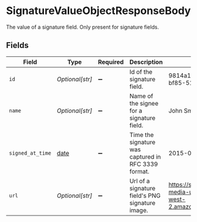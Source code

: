 # SignatureValueObjectResponseBody

The value of a signature field. Only present for signature fields.


## Fields

| Field                                                                 | Type                                                                  | Required                                                              | Description                                                           | Example                                                               |
| --------------------------------------------------------------------- | --------------------------------------------------------------------- | --------------------------------------------------------------------- | --------------------------------------------------------------------- | --------------------------------------------------------------------- |
| `id`                                                                  | *Optional[str]*                                                       | :heavy_minus_sign:                                                    | Id of the signature field.                                            | 9814a1fa-f0c6-408b-bf85-51dc3bc71ac7                                  |
| `name`                                                                | *Optional[str]*                                                       | :heavy_minus_sign:                                                    | Name of the signee for a signature field.                             | John Smith                                                            |
| `signed_at_time`                                                      | [date](https://docs.python.org/3/library/datetime.html#date-objects)  | :heavy_minus_sign:                                                    | Time the signature was captured in RFC 3339 format.                   | 2015-01-26T12:08:59Z                                                  |
| `url`                                                                 | *Optional[str]*                                                       | :heavy_minus_sign:                                                    | Url of a signature field's PNG signature image.                       | https://samsara-driver-media-upload.s3.us-west-2.amazonaws.com/123456 |
